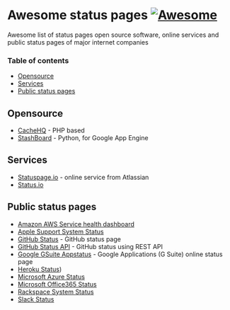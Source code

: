 # Awesome status pages  [![Awesome](https://cdn.rawgit.com/sindresorhus/awesome/d7305f38d29fed78fa85652e3a63e154dd8e8829/media/badge.svg)](https://github.com/sindresorhus/awesome)

Awesome list of status pages open source software, online services and public status pages of major internet companies
### Table of contents

* [Opensource](#opensource)
* [Services](#services)
* [Public status pages](#publicstatuspages)

## Opensource
* [CacheHQ](https://cachethq.io/) - PHP based 
* [StashBoard](http://www.stashboard.org/) - Python, for Google App Engine

## Services
* [Statuspage.io](https://www.statuspage.io) - online service from Atlassian
* [Status.io](https://status.io)

## Public status pages
* [Amazon AWS Service health dashboard](https://status.aws.amazon.com/)
* [Apple Support System Status](https://www.apple.com/support/systemstatus/)
* [GitHub Status](https://status.github.com/) - GitHub status page
* [GitHub Status API](https://status.github.com/api) - GitHub status using REST API
* [Google GSuite Appstatus](https://www.google.com/appsstatus) - Google Applications (G Suite) online status page
* [Heroku Status](https://status.heroku.com/))
* [Microsoft Azure Status](https://azure.microsoft.com/en-us/status/)
* [Microsoft Office365 Status](https://portal.office.com/servicestatus)
* [Rackspace System Status](https://status.rackspace.com/)
* [Slack Status](https://status.slack.com/)
